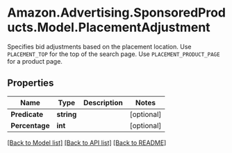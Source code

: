 # Amazon.Advertising.SponsoredProducts.Model.PlacementAdjustment
Specifies bid adjustments based on the placement location. Use `PLACEMENT_TOP` for the top of the search page. Use `PLACEMENT_PRODUCT_PAGE` for a product page.

## Properties

Name | Type | Description | Notes
------------ | ------------- | ------------- | -------------
**Predicate** | **string** |  | [optional] 
**Percentage** | **int** |  | [optional] 

[[Back to Model list]](../README.md#documentation-for-models) [[Back to API list]](../README.md#documentation-for-api-endpoints) [[Back to README]](../README.md)

